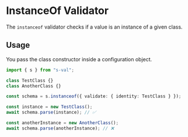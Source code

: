 # InstanceOf Validator

The `instanceof` validator checks if a value is an instance of a given class.

## Usage

You pass the class constructor inside a configuration object.

```typescript
import { s } from "s-val";

class TestClass {}
class AnotherClass {}

const schema = s.instanceof({ validate: { identity: TestClass } });

const instance = new TestClass();
await schema.parse(instance); // ✅

const anotherInstance = new AnotherClass();
await schema.parse(anotherInstance); // ❌
```

